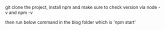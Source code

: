 git clone the project, install npm and make sure to check version via 
node -v and npm -v

then run below command in the blog folder which is 
'npm start'

